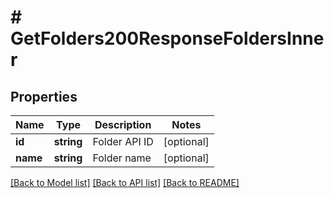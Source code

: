 # # GetFolders200ResponseFoldersInner

## Properties

Name | Type | Description | Notes
------------ | ------------- | ------------- | -------------
**id** | **string** | Folder API ID | [optional]
**name** | **string** | Folder name | [optional]

[[Back to Model list]](../../README.md#models) [[Back to API list]](../../README.md#endpoints) [[Back to README]](../../README.md)
